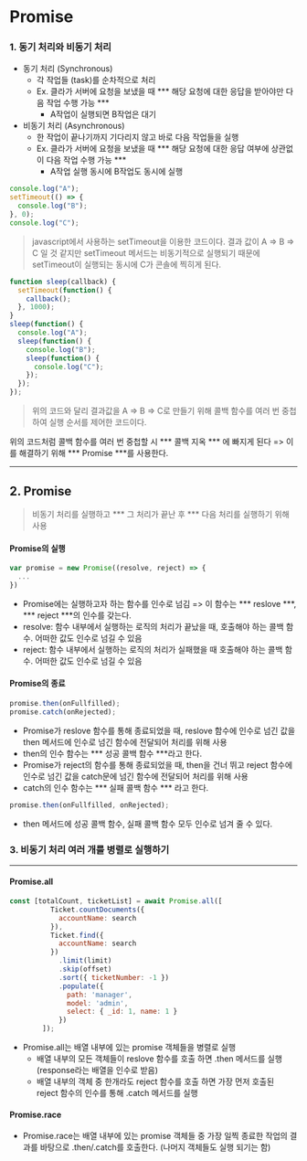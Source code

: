 # Promise

### 1. 동기 처리와 비동기 처리

* 동기 처리 (Synchronous)
  * 각 작업들 (task)를 순차적으로 처리
  * Ex. 클라가 서버에 요청을 보냈을 때 *** 해당 요청에 대한 응답을 받아야만 다음 작업 수행 가능 ***
    * A작업이 실행되면 B작업은 대기
* 비동기 처리 (Asynchronous)
  * 한 작업이 끝나기까지 기다리지 않고 바로 다음 작업들을 실행  
  * Ex. 클라가 서버에 요청을 보냈을 때 *** 해당 요청에 대한 응답 여부에 상관없이 다음 작업 수행 가능 ***
    * A작업 실행 동시에 B작업도 동시에 실행

```javascript
console.log("A");
setTimeout(() => {
  console.log("B");
}, 0);
console.log("C");
```

> javascript에서 사용하는 setTimeout을 이용한 코드이다. 결과 값이 A => B => C 일 것 같지만 setTimeout 메서드는 비동기적으로 실행되기 때문에 setTimeout이 실행되는 동시에 C가 콘솔에 찍히게 된다.

```javascript
function sleep(callback) {
  setTimeout(function() {
    callback();
  }, 1000);
}
sleep(function() {
  console.log("A");
  sleep(function() {
    console.log("B");
    sleep(function() {
      console.log("C");
    });
  });
});
```

> 위의 코드와 달리 결과값을 A => B => C로 만들기 위해 콜백 함수를 여러 번 중첩하여 실행 순서를 제어한 코드이다. 



위의 코드처럼 콜백 함수를 여러 번 중첩할 시 *** 콜백 지옥 *** 에 빠지게 된다 => 이를 해결하기 위해 *** Promise ***를 사용한다.



----



## 2. Promise

> 비동기 처리를 실행하고 *** 그 처리가 끝난 후 *** 다음 처리를 실행하기 위해 사용

#### Promise의 실행

```javascript
var promise = new Promise((resolve, reject) => {
  ...
})
```

* Promise에는 실행하고자 하는 함수를 인수로 넘김 => 이 함수는 *** reslove ***, *** reject ***의 인수를 갖는다.
* resolve: 함수 내부에서 실행하는 로직의 처리가 끝났을 때, 호출해야 하는 콜백 함수. 어떠한 값도 인수로 넘길 수 있음
* reject: 함수 내부에서 실행하는 로직의 처리가 실패했을 때 호출해야 하는 콜백 함수. 어떠한 값도 인수로 넘길 수 있음



#### Promise의 종료

```javascript
promise.then(onFullfilled);
promise.catch(onRejected);
```

* Promise가 reslove 함수를 통해 종료되었을 때, reslove 함수에 인수로 넘긴 값을 then 메서드에 인수로 넘긴 함수에 전달되어 처리를 위해 사용
* then의 인수 함수는 *** 성공 콜백 함수 ***라고 한다.
* Promise가 reject의 함수를 통해 종료되었을 때, then을 건너 뛰고 reject 함수에 인수로 넘긴 값을 catch문에 넘긴 함수에 전달되어 처리를 위해 사용
* catch의 인수 함수는 *** 실패 콜백 함수 *** 라고 한다.

```javascript
promise.then(onFullfilled, onRejected);
```

* then 메서드에 성공 콜백 함수, 실패 콜백 함수 모두 인수로 넘겨 줄 수 있다.



### 3. 비동기 처리 여러 개를 병렬로 실행하기

-----

#### Promise.all

```javascript
const [totalCount, ticketList] = await Promise.all([
          Ticket.countDocuments({
            accountName: search
          }),
          Ticket.find({
            accountName: search
          })
            .limit(limit)
            .skip(offset)
            .sort({ ticketNumber: -1 })
            .populate({
              path: 'manager',
              model: 'admin',
              select: { _id: 1, name: 1 }
            })
        ]);
```

* Promise.all는 배열 내부에 있는 promise 객체들을 병렬로 실행
  * 배열 내부의 모든 객체들이 reslove 함수를 호출 하면 .then 메서드를 실행 (response라는 배열을 인수로 받음)
  * 배열 내부의 객체 중 한개라도 reject 함수를 호출 하면 가장 먼저 호출된 reject 함수의 인수를 통해 .catch 메서드를 실행

#### Promise.race

* Promise.race는 배열 내부에 있는 promise 객체들 중 가장 일찍 종료한 작업의 결과를 바탕으로 .then/.catch를 호출한다. (나머지 객체들도 실행 되기는 함)
